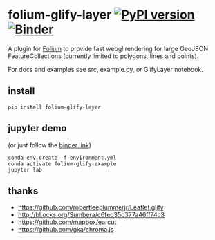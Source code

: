 # folium-glify-layer [![PyPI version](https://badge.fury.io/py/folium-glify-layer.svg)](https://badge.fury.io/py/folium-glify-layer) [![Binder](https://binder.pangeo.io/badge_logo.svg)](https://mybinder.org/v2/gh/onaci/folium-glify-layer/HEAD)

A plugin for [Folium](https://github.com/python-visualization/folium) to provide fast webgl rendering for large GeoJSON FeatureCollections (currently limited to polygons, lines and points).

For docs and examples see src, example.py, or GlifyLayer notebook.

## install

```
pip install folium-glify-layer
```

## jupyter demo

(or just follow the [binder link](https://mybinder.org/v2/gh/onaci/folium-glify-layer/HEAD))

```
conda env create -f environment.yml
conda activate folium-glify-example
jupyter lab
```

## thanks

- https://github.com/robertleeplummerjr/Leaflet.glify
- http://bl.ocks.org/Sumbera/c6fed35c377a46ff74c3
- https://github.com/mapbox/earcut
- https://github.com/gka/chroma.js
